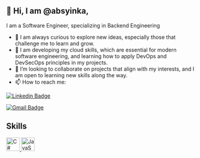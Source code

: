 ## 👋 Hi, I am @absyinka,

I am a Software Engineer, specializing in Backend Engineering

- 👀 I am always curious to explore new ideas, especially those that challenge me to learn and grow.
- 🌱 I am developing my cloud skills, which are essential for modern software engineering, and learning how to apply DevOps and DevSecOps principles in my projects.
- 💞️ I’m looking to collaborate on projects that align with my interests, and I am open to learning new skills along the way.
- 📫 How to reach me:

[![Linkedin Badge](https://img.shields.io/badge/-absyinka-blue?style=for-the-badge&logo=Linkedin&logoColor=white&link=https:/www.linkedin.com/in/absyinka/)](https://www.linkedin.com/in/absyinka/)

[![Gmail Badge](https://img.shields.io/badge/-absyinka@gmail.com-c14438?style=for-the-badge&logo=Gmail&logoColor=white)](mailto:absyinka@gmail.com)

## Skills

<p align="left" dir="auto">
  <a href="#" rel="nofollow">
    <img src="https://raw.githubusercontent.com/danielcranney/readme-generator/main/public/icons/skills/csharp-colored.svg" width="36" height="36" alt="C#" style="max-width: 100%;">
  </a>
<a href="https://developer.mozilla.org/en-US/docs/Web/JavaScript" rel="nofollow">
  <img src="https://raw.githubusercontent.com/danielcranney/readme-generator/main/public/icons/skills/javascript-colored.svg" width="36" height="36" alt="JavaScript" style="max-width: 100%;">
</a>

</p>

<!---
absyinka/absyinka is a ✨ special ✨ repository because its `README.md` (this file) appears on your GitHub profile.
You can click the Preview link to take a look at your changes.
--->
